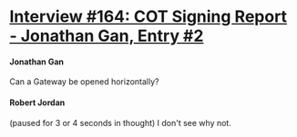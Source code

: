 # [Interview #164: COT Signing Report - Jonathan Gan, Entry #2](https://www.theoryland.com/intvmain.php?i=164#2)

#### Jonathan Gan

Can a Gateway be opened horizontally?

#### Robert Jordan

(paused for 3 or 4 seconds in thought) I don't see why not.

